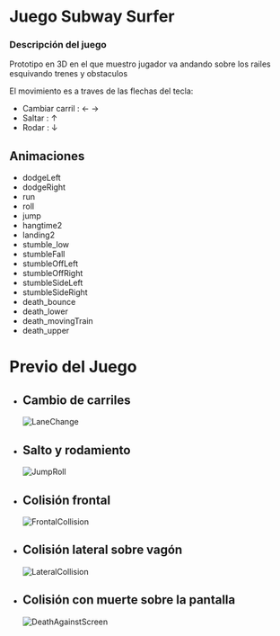 <h1>Juego Subway Surfer</h1>
<h3>Descripción del juego</h3>
<p>Prototipo en 3D en el que muestro jugador va andando sobre los railes esquivando trenes y obstaculos</p>
<p>El movimiento es a traves de las flechas del tecla:</p>
<ul>
  <li>Cambiar carril : ←  →</li>
  <li>Saltar :  ↑</li>
  <li>Rodar :  ↓</li>
</ul>
<h2>Animaciones</h2>
<ul>
  <li>dodgeLeft</li>
  <li>dodgeRight</li>
  <li>run</li>
  <li>roll</li>
  <li>jump</li>
  <li>hangtime2</li>
  <li>landing2</li>
  <li>stumble_low</li>
  <li>stumbleFall</li>
  <li>stumbleOffLeft</li>
  <li>stumbleOffRight</li>
  <li>stumbleSideLeft</li>
  <li>stumbleSideRight</li>
  <li>death_bounce</li>
  <li>death_lower</li>
  <li>death_movingTrain</li>
  <li>death_upper</li>
</ul>
<h1>Previo del Juego</h1>
<ul>
  <li>
    <h2>Cambio de carriles</h2>
    
  ![LaneChange](https://github.com/Microbyt-Konami/SubwaySurfer/assets/167362830/aee49157-cc25-4eb5-bcc9-c2321ea30ff6)
  </li>
  <li>
    <h2>Salto y rodamiento</h2>

  ![JumpRoll](https://github.com/Microbyt-Konami/SubwaySurfer/assets/167362830/af7ab1b7-aea3-4aee-8454-1282fe0f3971)
  </li>
  <li>
    <h2>Colisión frontal</h2>

  ![FrontalCollision](https://github.com/Microbyt-Konami/SubwaySurfer/assets/167362830/d1ea2c9a-5e24-4b16-8deb-dc7006049d27)
  </li>
  <li>
    <h2>Colisión lateral sobre vagón</h2>

  ![LateralCollision](https://github.com/Microbyt-Konami/SubwaySurfer/assets/167362830/e6176c8e-4ff0-4c8f-8274-5620b08760e8)
  </li>
  <li>
    <h2>Colisión con muerte sobre la pantalla</h2>

  ![DeathAgainstScreen](https://github.com/Microbyt-Konami/SubwaySurfer/assets/167362830/f7148545-5f72-4a24-8e51-7193f73b084b)
  </li>
</ul>

